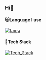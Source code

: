 ### Hi🥰
#### 😿Language I use
[![Lang](https://skillicons.dev/icons?i=python,c,cpp,cs,vue,html,dart,md&theme=dark)](https://skillicons.dev)
#### 🚧Tech Stack
[![Tech_Stack](https://skillicons.dev/icons?i=blender,Django,vue,flutter,qt,opencv,pytorch,unity,mysql&theme=dark)](https://skillicons.dev)
